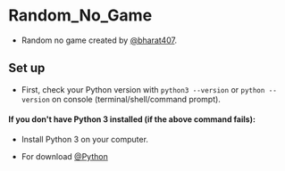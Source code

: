 # Random_No_Game
- Random no game created by [@bharat407](https://github.com/bharat407).

## Set up

- First, check your Python version with ``python3 --version`` or ``python --version`` on console (terminal/shell/command prompt).

#### If you don't have Python 3 installed (if the above command fails):

- Install Python 3 on your computer.

- For download [@Python](https://www.python.org/downloads/)

